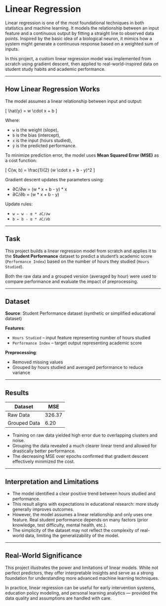 # Linear Regression

Linear regression is one of the most foundational techniques in both statistics and machine learning. It models the relationship between an input feature and a continuous output by fitting a straight line to observed data points. Inspired by the basic idea of a biological neuron, it mimics how a system might generate a continuous response based on a weighted sum of inputs.

In this project, a custom linear regression model was implemented from scratch using gradient descent, then applied to real-world-inspired data on student study habits and academic performance.

---

## How Linear Regression Works

The model assumes a linear relationship between input and output:

\[
\hat{y} = w \cdot x + b
\]

Where:
- `w` is the weight (slope),
- `b` is the bias (intercept),
- `x` is the input (hours studied),
- `ŷ` is the predicted performance.

To minimize prediction error, the model uses **Mean Squared Error (MSE)** as a cost function:

\[
C(w, b) = \frac{1}{2} (w \cdot x + b - y)^2
\]

Gradient descent updates the parameters using:

- ∂C/∂w = (w * x + b - y) * x  
- ∂C/∂b = (w * x + b - y)

Update rules:
- `w ← w - α * ∂C/∂w`
- `b ← b - α * ∂C/∂b`

---

## Task

This project builds a linear regression model from scratch and applies it to the **Student Performance** dataset to predict a student’s academic score (`Performance Index`) based on the number of hours they studied (`Hours Studied`).

Both the raw data and a grouped version (averaged by hour) were used to compare performance and evaluate the impact of preprocessing.

---

## Dataset

**Source**: Student Performance dataset (synthetic or simplified educational dataset)

**Features**:
- `Hours Studied` – input feature representing number of hours studied
- `Performance Index` – target output representing academic score

**Preprocessing**:
- Removed missing values
- Grouped by hours studied and averaged performance to reduce variance

---

## Results

| Dataset       | MSE     |
|---------------|---------|
| Raw Data      | 326.37  |
| Grouped Data  | 6.20    |

- Training on raw data yielded high error due to overlapping clusters and noise.
- Grouping the data revealed a much clearer linear trend and allowed for drastically better performance.
- The decreasing MSE over epochs confirmed that gradient descent effectively minimized the cost.

---

## Interpretation and Limitations

- The model identified a clear positive trend between hours studied and performance.
- This result aligns with expectations in educational research: more study generally improves outcomes.
- However, the model assumes a linear relationship and only uses one feature. Real student performance depends on many factors (prior knowledge, test difficulty, mental health, etc.).
- The simplicity of the dataset may not reflect the complexity of real-world data, limiting the generalizability of the model.

---

## Real-World Significance

This project illustrates the power and limitations of linear models. While not perfect predictors, they offer interpretable insights and serve as a strong foundation for understanding more advanced machine learning techniques.

In practice, linear regression can be useful for early intervention systems, education policy modeling, and personal learning analytics — provided the data quality and assumptions are handled with care.
